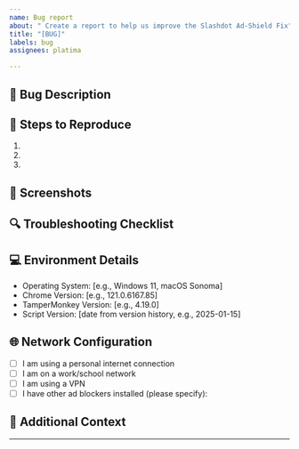 ```yaml
---
name: Bug report
about: " Create a report to help us improve the Slashdot Ad-Shield Fix"
title: "[BUG]"
labels: bug
assignees: platima

---
```


## 🐛 Bug Description
<!-- A clear and concise description of what the bug is -->

## 🔄 Steps to Reproduce
1. 
2. 
3. 

## 📸 Screenshots
<!-- Please add screenshots to help explain your problem. You can drag and drop images here -->

## 🔍 Troubleshooting Checklist
<!-- Please confirm you've completed [these troubleshooting steps](https://github.com/platima/slashdot-ad-fix?tab=readme-ov-file#-troubleshooting) before submitting -->

## 💻 Environment Details
<!-- Please complete the following information -->

- Operating System: [e.g., Windows 11, macOS Sonoma]
- Chrome Version: [e.g., 121.0.6167.85]
- TamperMonkey Version: [e.g., 4.19.0]
- Script Version: [date from version history, e.g., 2025-01-15]

## 🌐 Network Configuration
<!-- Please complete if relevant -->

- [ ] I am using a personal internet connection
- [ ] I am on a work/school network
- [ ] I am using a VPN
- [ ] I have other ad blockers installed (please specify):

## 📝 Additional Context
<!-- Add any other context about the problem here -->

---
<!-- Before submitting, please ensure you've provided as much relevant information as possible -->
